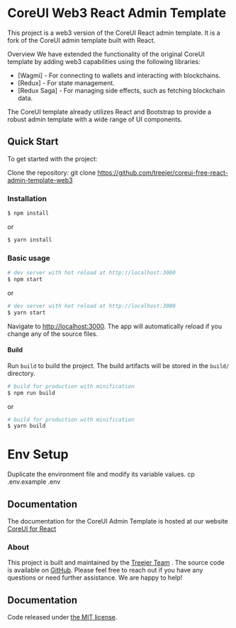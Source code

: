 # CoreUI Web3 React Admin Template
This project is a web3 version of the CoreUI React admin template. It is a fork of the CoreUI admin template built with React.

Overview
We have extended the functionality of the original CoreUI template by adding web3 capabilities using the following libraries:

- [Wagmi] - For connecting to wallets and interacting with blockchains.
- [Redux] - For state management.
- [Redux Saga] - For managing side effects, such as fetching blockchain data.

  
The CoreUI template already utilizes React and Bootstrap to provide a robust admin template with a wide range of UI components.

## Quick Start
To get started with the project:

Clone the repository: git clone https://github.com/treejer/coreui-free-react-admin-template-web3

### Installation

``` bash
$ npm install
```

or

``` bash
$ yarn install
```

### Basic usage

``` bash
# dev server with hot reload at http://localhost:3000
$ npm start 
```

or 

``` bash
# dev server with hot reload at http://localhost:3000
$ yarn start
```

Navigate to [http://localhost:3000](http://localhost:3000). The app will automatically reload if you change any of the source files.

#### Build

Run `build` to build the project. The build artifacts will be stored in the `build/` directory.

```bash
# build for production with minification
$ npm run build
```

or

```bash
# build for production with minification
$ yarn build
```

# Env Setup
Duplicate the environment file and modify its variable values.
cp .env.example .env

## Documentation

The documentation for the CoreUI Admin Template is hosted at our website [CoreUI for React](https://coreui.io/react/)


### About

This project is built and maintained by the [Treejer Team](https://github.com/treejer)
. The source code is available on [GitHub]([https://github.com/treejer](https://github.com/treejer/coreui-free-react-admin-template-web3)).
Please feel free to reach out if you have any questions or need further assistance. We are happy to help!

## Documentation

Code released under [the MIT license](https://github.com/coreui/coreui-free-react-admin-template/blob/master/LICENSE).
